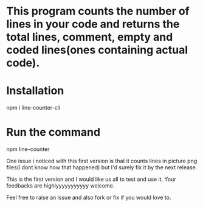 
# This program counts the number of lines in your code and returns the total lines, comment, empty and coded lines(ones containing actual code).


# Installation 
npm i line-counter-cli

# Run the command
npm line-counter


One issue i noticed with this first version is that it counts lines in picture png files(I dont know how that happened)
but I'd surely fix it by the next release.

This is the first version and I would like us all to test and use it.
Your feedbacks are highlyyyyyyyyyyy welcome.

Feel free to raise an issue and also fork or fix if you would love to.
